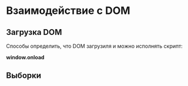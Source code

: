 # Взаимодействие с DOM

## Загрузка DOM

Способы определить, что DOM загрузиля и можно исполнять скрипт:

**window.onload**



## Выборки

